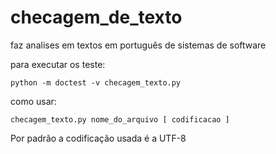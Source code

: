 checagem_de_texto
=================

faz analises em textos em português de sistemas de software 

para executar os teste: 

    python -m doctest -v checagem_texto.py


como usar:
    
    checagem_texto.py nome_do_arquivo [ codificacao ]

Por padrão a codificação usada é a UTF-8
